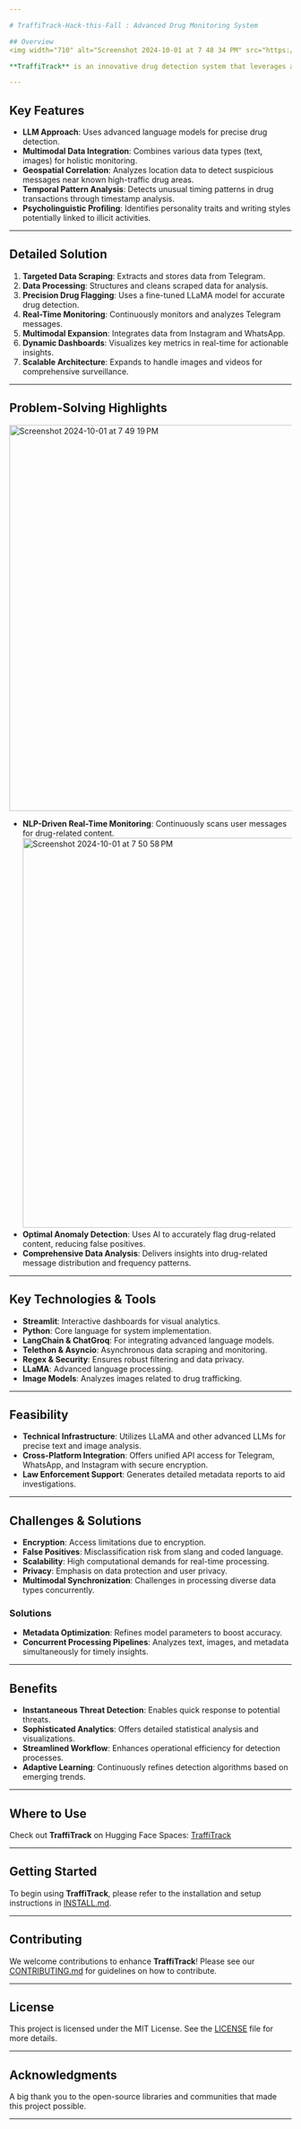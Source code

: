 ```yaml
---

# TraffiTrack-Hack-this-Fall : Advanced Drug Monitoring System

## Overview
<img width="710" alt="Screenshot 2024-10-01 at 7 48 34 PM" src="https://github.com/user-attachments/assets/d5a800e5-d3e7-4b1e-b0a7-763f550ffe14">

**TraffiTrack** is an innovative drug detection system that leverages advanced language models and multimodal data integration to monitor and analyze suspicious activities on messaging platforms like Telegram, Instagram, and WhatsApp. This cutting-edge tool empowers law enforcement and public safety agencies with real-time insights into drug-related communications, enhancing their ability to combat drug trafficking effectively.

---
```


## Key Features

- **LLM Approach**: Uses advanced language models for precise drug detection.
- **Multimodal Data Integration**: Combines various data types (text, images) for holistic monitoring.
- **Geospatial Correlation**: Analyzes location data to detect suspicious messages near known high-traffic drug areas.
- **Temporal Pattern Analysis**: Detects unusual timing patterns in drug transactions through timestamp analysis.
- **Psycholinguistic Profiling**: Identifies personality traits and writing styles potentially linked to illicit activities.

---

## Detailed Solution

1. **Targeted Data Scraping**: Extracts and stores data from Telegram.
2. **Data Processing**: Structures and cleans scraped data for analysis.
3. **Precision Drug Flagging**: Uses a fine-tuned LLaMA model for accurate drug detection.
4. **Real-Time Monitoring**: Continuously monitors and analyzes Telegram messages.
5. **Multimodal Expansion**: Integrates data from Instagram and WhatsApp.
6. **Dynamic Dashboards**: Visualizes key metrics in real-time for actionable insights.
7. **Scalable Architecture**: Expands to handle images and videos for comprehensive surveillance.

---

## Problem-Solving Highlights
<img width="688" alt="Screenshot 2024-10-01 at 7 49 19 PM" src="https://github.com/user-attachments/assets/746679d7-e3b6-41aa-a20a-d06115e0f45b">

- **NLP-Driven Real-Time Monitoring**: Continuously scans user messages for drug-related content.
  <img width="695" alt="Screenshot 2024-10-01 at 7 50 58 PM" src="https://github.com/user-attachments/assets/ed690371-ddd4-4e80-873b-1947f53e5356">
- **Optimal Anomaly Detection**: Uses AI to accurately flag drug-related content, reducing false positives.
- **Comprehensive Data Analysis**: Delivers insights into drug-related message distribution and frequency patterns.

---

## Key Technologies & Tools

- **Streamlit**: Interactive dashboards for visual analytics.
- **Python**: Core language for system implementation.
- **LangChain & ChatGroq**: For integrating advanced language models.
- **Telethon & Asyncio**: Asynchronous data scraping and monitoring.
- **Regex & Security**: Ensures robust filtering and data privacy.
- **LLaMA**: Advanced language processing.
- **Image Models**: Analyzes images related to drug trafficking.

---

## Feasibility

- **Technical Infrastructure**: Utilizes LLaMA and other advanced LLMs for precise text and image analysis.
- **Cross-Platform Integration**: Offers unified API access for Telegram, WhatsApp, and Instagram with secure encryption.
- **Law Enforcement Support**: Generates detailed metadata reports to aid investigations.

---

## Challenges & Solutions

- **Encryption**: Access limitations due to encryption.
- **False Positives**: Misclassification risk from slang and coded language.
- **Scalability**: High computational demands for real-time processing.
- **Privacy**: Emphasis on data protection and user privacy.
- **Multimodal Synchronization**: Challenges in processing diverse data types concurrently.

### Solutions

- **Metadata Optimization**: Refines model parameters to boost accuracy.
- **Concurrent Processing Pipelines**: Analyzes text, images, and metadata simultaneously for timely insights.

---

## Benefits

- **Instantaneous Threat Detection**: Enables quick response to potential threats.
- **Sophisticated Analytics**: Offers detailed statistical analysis and visualizations.
- **Streamlined Workflow**: Enhances operational efficiency for detection processes.
- **Adaptive Learning**: Continuously refines detection algorithms based on emerging trends.

---

## Where to Use
Check out **TraffiTrack** on Hugging Face Spaces: [TraffiTrack](https://huggingface.co/spaces/samiee2213/traffitrack)

---

## Getting Started
To begin using **TraffiTrack**, please refer to the installation and setup instructions in [INSTALL.md](./INSTALL.md).

---

## Contributing
We welcome contributions to enhance **TraffiTrack**! Please see our [CONTRIBUTING.md](./CONTRIBUTING.md) for guidelines on how to contribute.

---

## License
This project is licensed under the MIT License. See the [LICENSE](./LICENSE) file for more details.

---

## Acknowledgments
A big thank you to the open-source libraries and communities that made this project possible.

---
